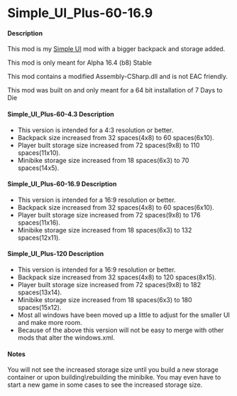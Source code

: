 # Simple_UI_Plus-60-16.9

#### Description

This mod is my [Simple UI](https://7daystodie.com/forums/showthread.php?65857-Simple-UI) mod with a bigger backpack and storage added.

This mod is only meant for Alpha 16.4 (b8) Stable

This mod contains a modified Assembly-CSharp.dll and is not EAC friendly.

This mod was built on and only meant for a 64 bit installation of 7 Days to Die


#### Simple_UI_Plus-60-4.3 Description
- This version is intended for a 4:3 resolution or better.
- Backpack size increased from 32 spaces(4x8) to 60 spaces(6x10).
- Player built storage size increased from 72 spaces(9x8) to 110 spaces(11x10).
- Minibike storage size increased from 18 spaces(6x3) to 70 spaces(14x5).

#### Simple_UI_Plus-60-16.9 Description
- This version is intended for a 16:9 resolution or better.
- Backpack size increased from 32 spaces(4x8) to 60 spaces(6x10).
- Player built storage size increased from 72 spaces(9x8) to 176 spaces(11x16).
- Minibike storage size increased from 18 spaces(6x3) to 132 spaces(12x11).

#### Simple_UI_Plus-120 Description
- This version is intended for a 16:9 resolution or better.
- Backpack size increased from 32 spaces(4x8) to 120 spaces(8x15).
- Player built storage size increased from 72 spaces(9x8) to 182 spaces(13x14).
- Minibike storage size increased from 18 spaces(6x3) to 180 spaces(15x12).
- Most all windows have been moved up a little to adjust for the smaller UI and make more room.
- Because of the above this version will not be easy to merge with other mods that alter the windows.xml.

#### Notes
You will not see the increased storage size until you build a new storage container or upon building\\rebuilding the minibike. You may even have to start a new game in some cases to see the increased storage size.
